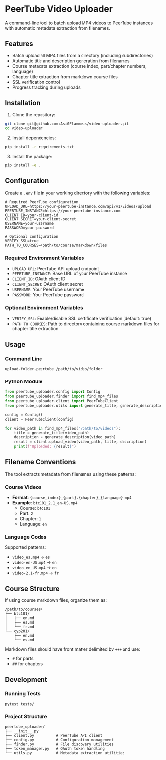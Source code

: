 # PeerTube Video Uploader

A command-line tool to batch upload MP4 videos to PeerTube instances with automatic metadata extraction from filenames.

## Features

- Batch upload all MP4 files from a directory (including subdirectories)
- Automatic title and description generation from filenames
- Course metadata extraction (course index, part/chapter numbers, language)
- Chapter title extraction from markdown course files
- SSL verification control
- Progress tracking during uploads

## Installation

1. Clone the repository:

```bash
git clone git@github.com:Asi0Flammeus/video-uploader.git
cd video-uploader
```

2. Install dependencies:

```bash
pip install -r requirements.txt
```

3. Install the package:

```bash
pip install -e .
```

## Configuration

Create a `.env` file in your working directory with the following variables:

```env
# Required PeerTube configuration
UPLOAD_URL=https://your-peertube-instance.com/api/v1/videos/upload
PEERTUBE_INSTANCE=https://your-peertube-instance.com
CLIENT_ID=your-client-id
CLIENT_SECRET=your-client-secret
USERNAME=your-username
PASSWORD=your-password

# Optional configuration
VERIFY_SSL=true
PATH_TO_COURSES=/path/to/course/markdown/files
```

### Required Environment Variables

- `UPLOAD_URL`: PeerTube API upload endpoint
- `PEERTUBE_INSTANCE`: Base URL of your PeerTube instance
- `CLIENT_ID`: OAuth client ID
- `CLIENT_SECRET`: OAuth client secret
- `USERNAME`: Your PeerTube username
- `PASSWORD`: Your PeerTube password

### Optional Environment Variables

- `VERIFY_SSL`: Enable/disable SSL certificate verification (default: true)
- `PATH_TO_COURSES`: Path to directory containing course markdown files for chapter title extraction

## Usage

### Command Line

```bash
upload-folder-peertube /path/to/video/folder
```

### Python Module

```python
from peertube_uploader.config import Config
from peertube_uploader.finder import find_mp4_files
from peertube_uploader.client import PeerTubeClient
from peertube_uploader.utils import generate_title, generate_description

config = Config()
client = PeerTubeClient(config)

for video_path in find_mp4_files("/path/to/videos"):
    title = generate_title(video_path)
    description = generate_description(video_path)
    result = client.upload_video(video_path, title, description)
    print(f"Uploaded: {result}")
```

## Filename Conventions

The tool extracts metadata from filenames using these patterns:

### Course Videos

- **Format**: `{course_index}_{part}.{chapter}_{language}.mp4`
- **Example**: `btc101_2.1_en-US.mp4`
  - Course: `btc101`
  - Part: `2`
  - Chapter: `1`
  - Language: `en`

### Language Codes

Supported patterns:

- `video_es.mp4` → `es`
- `video-en-US.mp4` → `en`
- `video_en_US.mp4` → `en`
- `video-2.1-fr.mp4` → `fr`

## Course Structure

If using course markdown files, organize them as:

```
/path/to/courses/
├── btc101/
│   ├── en.md
│   ├── es.md
│   └── fr.md
└── cyp201/
    ├── en.md
    └── es.md
```

Markdown files should have front matter delimited by `+++` and use:

- `#` for parts
- `##` for chapters

## Development

### Running Tests

```bash
pytest tests/
```

### Project Structure

```
peertube_uploader/
├── __init__.py
├── client.py          # PeerTube API client
├── config.py          # Configuration management
├── finder.py          # File discovery utilities
├── token_manager.py   # OAuth token handling
└── utils.py           # Metadata extraction utilities
```

